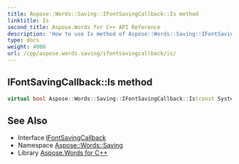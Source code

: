 ```yaml
---
title: Aspose::Words::Saving::IFontSavingCallback::Is method
linktitle: Is
second_title: Aspose.Words for C++ API Reference
description: 'How to use Is method of Aspose::Words::Saving::IFontSavingCallback class in C++.'
type: docs
weight: 4000
url: /cpp/aspose.words.saving/ifontsavingcallback/is/
---
```

## IFontSavingCallback::Is method




```cpp
virtual bool Aspose::Words::Saving::IFontSavingCallback::Is(const System::TypeInfo &target) const override
```

## See Also

* Interface [IFontSavingCallback](../)
* Namespace [Aspose::Words::Saving](../../)
* Library [Aspose.Words for C++](../../../)
